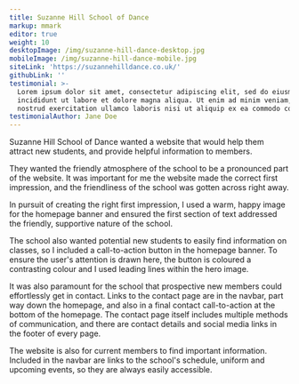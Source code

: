 ```yaml
---
title: Suzanne Hill School of Dance
markup: mmark
editor: true
weight: 10
desktopImage: /img/suzanne-hill-dance-desktop.jpg
mobileImage: /img/suzanne-hill-dance-mobile.jpg
siteLink: 'https://suzannehilldance.co.uk/'
githubLink: ''
testimonial: >-
  Lorem ipsum dolor sit amet, consectetur adipiscing elit, sed do eiusmod tempor
  incididunt ut labore et dolore magna aliqua. Ut enim ad minim veniam, quis
  nostrud exercitation ullamco laboris nisi ut aliquip ex ea commodo consequat.
testimonialAuthor: Jane Doe
---
```


Suzanne Hill School of Dance wanted a website that would help them attract new students, and provide helpful information to members.

They wanted the friendly atmosphere of the school to be a pronounced part of the website. It was important for me the website made the correct first impression, and the friendliness of the school was gotten across right away.

In pursuit of creating the right first impression, I used a warm, happy image for the homepage banner and ensured the first section of text addressed the friendly, supportive nature of the school.

The school also wanted potential new students to easily find information on classes, so I included a call-to-action button in the homepage banner. To ensure the user's attention is drawn here, the button is coloured a contrasting colour and I used leading lines within the hero image.

It was also paramount for the school that prospective new members could effortlessly get in contact. Links to the contact page are in the navbar, part way down the homepage, and also in a final contact call-to-action at the bottom of the homepage. The contact page itself includes multiple methods of communication, and there are contact details and social media links in the footer of every page.

The website is also for current members to find important information. Included in the navbar are links to the school's schedule, uniform and upcoming events, so they are always easily accessible.
